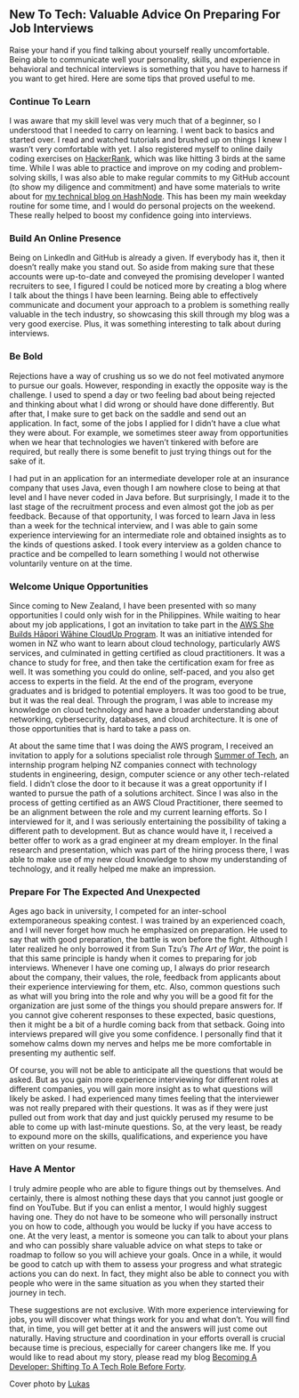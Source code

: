 ## New To Tech: Valuable Advice On Preparing For Job Interviews

Raise your hand if you find talking about yourself really uncomfortable. Being able to communicate well your personality, skills, and experience in behavioral and technical interviews is something that you have to harness if you want to get hired. Here are some tips that proved useful to me.

### Continue To Learn

I was aware that my skill level was very much that of a beginner, so I understood that I needed to carry on learning. I went back to basics and started over. I read and watched tutorials and brushed up on things I knew I wasn’t very comfortable with yet. I also registered myself to online daily coding exercises on [HackerRank](https://www.hackerrank.com/), which was like hitting 3 birds at the same time. While I was able to practice and improve on my coding and problem-solving skills, I was also able to make regular commits to my GitHub account (to show my diligence and commitment) and have some materials to write about for [my technical blog on HashNode](https://beforeforty.hashnode.dev/). This has been my main weekday routine for some time, and I would do personal projects on the weekend. These really helped to boost my confidence going into interviews. 

### Build An Online Presence

Being on LinkedIn and GitHub is already a given. If everybody has it, then it doesn’t really make you stand out. So aside from making sure that these accounts were up-to-date and conveyed the promising developer I wanted recruiters to see, I figured I could be noticed more by creating a blog where I talk about the things I have been learning. Being able to effectively communicate and document your approach to a problem is something really valuable in the tech industry, so showcasing this skill through my blog was a very good exercise. Plus, it was something interesting to talk about during interviews.

### Be Bold 

Rejections have a way of crushing us so we do not feel motivated anymore to pursue our goals. However, responding in exactly the opposite way is the challenge. I used to spend a day or two feeling bad about being rejected and thinking about what I did wrong or should have done differently. But after that, I make sure to get back on the saddle and send out an application. In fact, some of the jobs I applied for I didn’t have a clue what they were about. For example, we sometimes steer away from opportunities when we hear that technologies we haven’t tinkered with before are required, but really there is some benefit to just trying things out for the sake of it. 

I had put in an application for an intermediate developer role at an insurance company that uses Java, even though I am nowhere close to being at that level and I have never coded in Java before. But surprisingly, I made it to the last stage of the recruitment process and even almost got the job as per feedback. Because of that opportunity, I was forced to learn Java in less than a week for the technical interview, and I was able to gain some experience interviewing for an intermediate role and obtained insights as to the kinds of questions asked. I took every interview as a golden chance to practice and be compelled to learn something I would not otherwise voluntarily venture on at the time.

### Welcome Unique Opportunities

Since coming to New Zealand, I have been presented with so many opportunities I could only wish for in the Philippines. While waiting to hear about my job applications, I got an invitation to take part in the [AWS She Builds Hāpori Wāhine CloudUp Program](https://awswahinehapori-shebuildsloudup.splashthat.com/). It was an initiative intended for women in NZ who want to learn about cloud technology, particularly AWS services, and culminated in getting certified as cloud practitioners. It was a chance to study for free, and then take the certification exam for free as well. It was something you could do online, self-paced, and you also get access to experts in the field. At the end of the program, everyone graduates and is bridged to potential employers. It was too good to be true, but it was the real deal. Through the program, I was able to increase my knowledge on cloud technology and have a broader understanding about networking, cybersecurity, databases, and cloud architecture. It is one of those opportunities that is hard to take a pass on. 

At about the same time that I was doing the AWS program, I received an invitation to apply for a solutions specialist role through [Summer of Tech](https://www.summeroftech.co.nz/), an internship program helping NZ companies connect with technology students in engineering, design, computer science or any other tech-related field. I didn’t close the door to it because it was a great opportunity if I wanted to pursue the path of a solutions architect. Since I was also in the process of getting certified as an AWS Cloud Practitioner, there seemed to be an alignment between the role and my current learning efforts. So I interviewed for it, and I was seriously entertaining the possibility of taking a different path to development. But as chance would have it, I received a better offer to work as a grad engineer at my dream employer. In the final research and presentation, which was part of the hiring process there, I was able to make use of my new cloud knowledge to show my understanding of technology, and it really helped me make an impression.

### Prepare For The Expected And Unexpected

Ages ago back in university, I competed for an inter-school extemporaneous speaking contest. I was trained by an experienced coach, and I will never forget how much he emphasized on preparation. He used to say that with good preparation, the battle is won before the fight. Although I later realized he only borrowed it from Sun Tzu’s *The Art of War*, the point is that this same principle is handy when it comes to preparing for job interviews. Whenever I have one coming up, I always do prior research about the company, their values, the role, feedback from applicants about their experience interviewing for them, etc. Also, common questions such as what will you bring into the role and why you will be a good fit for the organization are just some of the things you should prepare answers for. If you cannot give coherent responses to these expected, basic questions, then it might be a bit of a hurdle coming back from that setback. Going into interviews prepared will give you some confidence. I personally find that it somehow calms down my nerves and helps me be more comfortable in presenting my authentic self.

Of course, you will not be able to anticipate all the questions that would be asked. But as you gain more experience interviewing for different roles at different companies, you will gain more insight as to what questions will likely be asked. I had experienced many times feeling that the interviewer was not really prepared with their questions. It was as if they were just pulled out from work that day and just quickly perused my resume to be able to come up with last-minute questions. So, at the very least, be ready to expound more on the skills, qualifications, and experience you have written on your resume.

### Have A Mentor

I truly admire people who are able to figure things out by themselves. And certainly, there is almost nothing these days that you cannot just google or find on YouTube. But if you can enlist a mentor, I would highly suggest having one. They do not have to be someone who will personally instruct you on how to code, although you would be lucky if you have access to one. At the very least, a mentor is someone you can talk to about your plans and who can possibly share valuable advice on what steps to take or roadmap to follow so you will achieve your goals. Once in a while, it would be good to catch up with them to assess your progress and what strategic actions you can do next. In fact, they might also be able to connect you with people who were in the same situation as you when they started their journey in tech.

These suggestions are not exclusive. With more experience interviewing for jobs, you will discover what things work for you and what don’t. You will find that, in time, you will get better at it and the answers will just come out naturally. Having structure and coordination in your efforts overall is crucial because time is precious, especially for career changers like me. If you would like to read about my story, please read my blog [Becoming A Developer: Shifting To A Tech Role Before Forty](https://beforeforty.hashnode.dev/becoming-a-developer-shifting-to-a-tech-role-before-40). 

Cover photo by [Lukas](https://www.pexels.com/@goumbik/)
